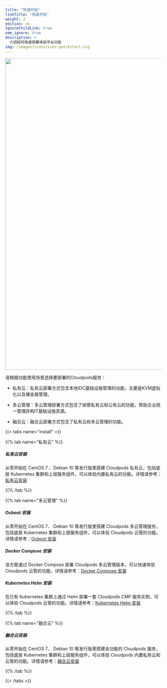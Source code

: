 ```yaml
---
title: "快速开始"
linkTitle: "快速开始"
weight: 2
edition: ce
IgnoreChildLink: true
oem_ignore: true
description: >
  介绍如何快速部署体验平台功能
img: /images/icons/icon-quickstart.svg
---
```


<img src="images/quickstarthomepage.png#pic_center" width="1000">

请根据功能使用场景选择要部署的Cloudpods服务：

* 私有云：私有云部署方式包含本地IDC基础设施管理的功能，主要是KVM虚拟化以及裸金属管理。

* 多云管理：多云管理部署方式包含了纳管私有云和公有云的功能，帮助企业统一管理异构IT基础设施资源。

* 融合云：融合云部署方式包含了私有云和多云管理的功能。

{{< tabs name="install" >}}

{{% tab name="私有云" %}}

<!-- <div style="border-left:solid 5px red">xxx</div> -->
<div class='section-tip'>
  <h5 class="section-tip-title">私有云安装</h5>
  <div class="section-tip-content">从零开始在 CentOS 7 、Debian 10 等发行版里搭建 Cloudpods 私有云，包括底层 Kubernetes 集群和上层服务组件，可以体验内置私有云的功能。详情请参考：<a href="./allinone-virt">私有云安装</a></div>
</div>

{{% /tab %}}

{{% tab name="多云管理" %}}

<!-- <div style="border-left:solid 5px red">xxx</div> -->
<div class='section-tip'>
  <h5 class="section-tip-title">Ocboot 安装</h5>
  <div class="section-tip-content">从零开始在 CentOS 7、 Debian 10 等发行版里搭建 Cloudpods 多云管理服务，包括底层 Kubernetes 集群和上层服务组件，可以体验 Cloudpods 云管的功能。详情请参考：<a href="./cmp/allinone-multicloud">Ocboot 安装</a></div>
</div>

<!-- <div style="border-left:solid 5px red">xxx</div> -->
<div class='section-tip'>
  <h5 class="section-tip-title">Docker Compose 安装</h5>
  <div class="section-tip-content">该方案通过 Docker Compose 部署 Cloudpods 多云管理版本，可以快速体验 Cloudpods 云管的功能。详情请参考：<a href="./cmp/docker-compose">Docker Compose 安装</a></div>
</div>

<!-- <div style="border-left:solid 5px red">xxx</div> -->
<div class='section-tip'>
  <h5 class="section-tip-title">Kubernetes Helm 安装</h5>
  <div class="section-tip-content">在已有 Kubernetes 集群上通过 Helm 部署一套 Cloudpods CMP 服务实例，可以体验 Cloudpods 云管的功能。详情请参考：<a href="./cmp/k8s">Kubernetes Helm 安装</a></div>
</div>

{{% /tab %}}

{{% tab name="融合云" %}}

<!-- <div style="border-left:solid 5px red">xxx</div> -->
<div class='section-tip'>
  <h5 class="section-tip-title">融合云安装</h5>
  <div class="section-tip-content">从零开始在 CentOS 7、 Debian 10 等发行版里搭建全功能的 Cloudpods 服务，包括底层 Kubernetes 集群和上层服务组件，可以体验 Cloudpods 内置私有云和云管的功能。详情请参考：<a href="./allinone-full">融合云安装</a></div>
</div>

{{% /tab %}}

{{< /tabs >}}
